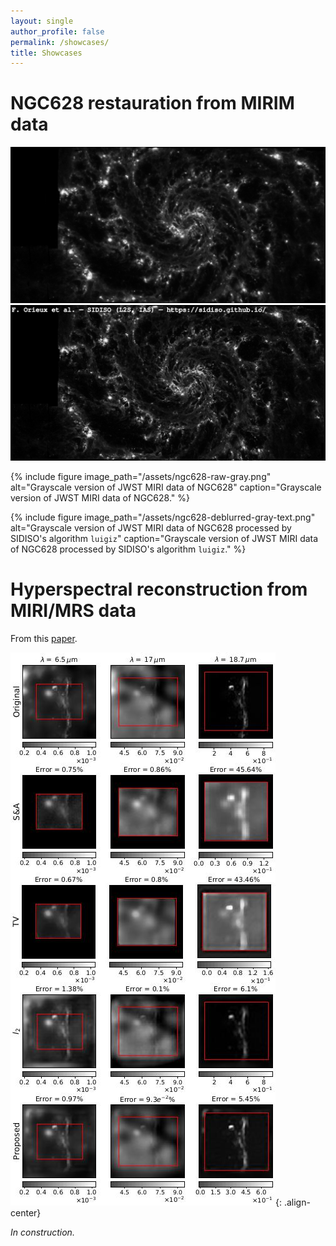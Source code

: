 ```yaml
---
layout: single
author_profile: false
permalink: /showcases/
title: Showcases
---
```


<link rel="stylesheet" href="https://cdn.jsdelivr.net/npm/img-comparison-slider@8/dist/styles.css" />

# NGC628 restauration from MIRIM data

<img-comparison-slider> <img slot="first" src="/assets/ngc628-raw-gray.jpg" /> <img slot="second" src="/assets/ngc628-deblurred-gray-text.jpg" /> </img-comparison-slider>

{% include figure image_path="/assets/ngc628-raw-gray.png" alt="Grayscale version of JWST MIRI data of NGC628" caption="Grayscale version of JWST MIRI data of NGC628." %}

{% include figure image_path="/assets/ngc628-deblurred-gray-text.png" alt="Grayscale version of JWST MIRI data of NGC628 processed by SIDISO's algorithm `luigiz`" caption="Grayscale version of JWST MIRI data of NGC628 processed by SIDISO's algorithm `luigiz`." %}

# Hyperspectral reconstruction from MIRI/MRS data

From this [paper](https://ieeexplore.ieee.org/document/9740457).

![abirizk2022](/assets/abirizk2022.jpg){: .align-center}

_In construction._
